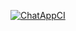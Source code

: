 [![ChatAppCI](https://github.com/TFS-iOS/chat-app-ValeriaButterfly/actions/workflows/.github.yml/badge.svg)](https://github.com/TFS-iOS/chat-app-ValeriaButterfly/actions/workflows/.github.yml)